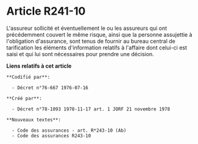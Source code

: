 # Article R241-10

L'assureur sollicité et éventuellement le ou les assureurs qui ont précédemment couvert le même risque, ainsi que la personne
assujettie à l'obligation d'assurance, sont tenus de fournir au bureau central de tarification les éléments d'information
relatifs à l'affaire dont celui-ci est saisi et qui lui sont nécessaires pour prendre une décision.

**Liens relatifs à cet article**

	**Codifié par**:

	  - Décret n°76-667 1976-07-16

	**Créé par**:

	  - Décret n°78-1093 1978-11-17 art. 1 JORF 21 novembre 1978

	**Nouveaux textes**:

	  - Code des assurances - art. R*243-10 (Ab)
	  - Code des assurances R243-10
